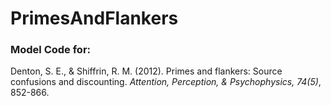 # PrimesAndFlankers

### Model Code for:

Denton, S. E., & Shiffrin, R. M. (2012). Primes and flankers: Source confusions and discounting. *Attention, Perception, & Psychophysics, 74(5)*, 852-866.

